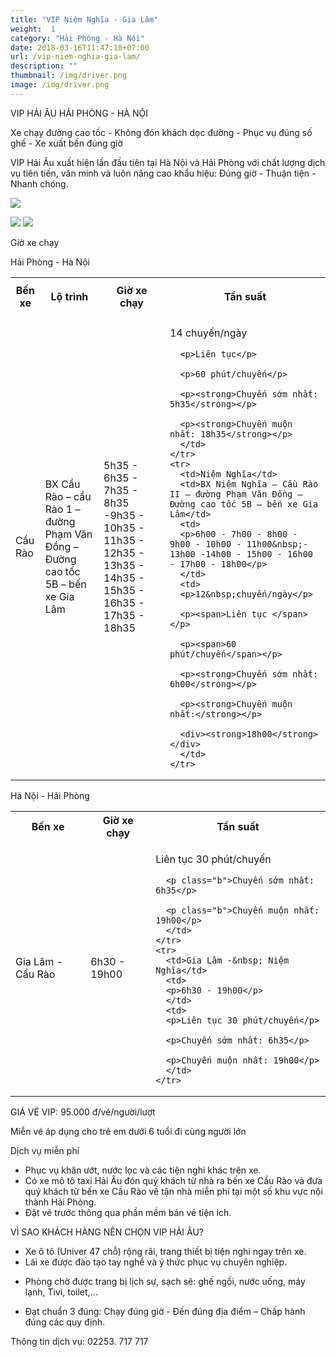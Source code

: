 ```yaml
---
title: "VIP Niệm Nghĩa - Gia Lâm"
weight:  1
category: "Hải Phòng - Hà Nội"
date: 2018-03-16T11:47:10+07:00
url: /vip-niem-nghia-gia-lam/
description: ""
thumbnail: /img/driver.png
image: /img/driver.png
---
```

<p class="b tc">VIP HẢI ÂU HẢI PHÒNG - HÀ NỘI</p>
<p class="tc">Xe chạy đường cao tốc - Không đón khách dọc đường - Phục vụ đúng số ghế - Xe xuất bến đúng giờ</p>

<div class="tc w-100">
	<p class="dib ba b--dashed b--blue blue b bg-light-gray pa3 tj">
	<span class="red">VIP Hải Âu</span> xuất hiện lần đầu tiên tại Hà Nội và Hải Phòng với chất lượng dịch vụ tiên tiến, văn minh và luôn nâng cao khẩu hiệu: Đúng giờ - Thuận tiện - Nhanh chóng.
	</p>
</div>

<p class="tc"><img src="/img/VIP HP-HN(1).jpg"/></p>

<div class="tc w-100">
	<img src="/img/đt chuyển phát(2).png" class="dib h3"/>
	<img src="/img/facebook(1).png" class="dib h3"/>
</div>

<p class="dib bg-blue white b ttu pa2">Giờ xe chạy</p>

<p class="tc b blue">Hải Phòng - Hà Nội</p>

<table class="w-100 table-slim-border table-padding-cell">
  <tbody>
    <tr class="b bg-blue white">
      <th class="w4">Bến xe</th>
      <th>
      <p>Lộ trình</p>
      </th>
      <th>Giờ xe chạy</th>
      <th>
      <p>Tần suất</p>
      </th>
    </tr>
    <tr>
      <td>Cầu Rào</td>
      <td>BX Cầu Rào – cầu Rào 1 – đường Phạm Văn Đồng – Đường cao tốc 5B – bến xe Gia Lâm</td>
      <td>
      <p>5h35 - 6h35 - 7h35 - 8h35 -9h35 - 10h35 - 11h35 - 12h35 - 13h35 - 14h35 - 15h35 - 16h35 - 17h35 - 18h35</p>
      </td>
      <td>
      <p>14&nbsp;chuyến/ngày</p>

      <p>Liên tục</p>

      <p>60 phút/chuyến</p>

      <p><strong>Chuyến sớm nhất: 5h35</strong></p>

      <p><strong>Chuyến muộn nhất: 18h35</strong></p>
      </td>
    </tr>
    <tr>
      <td>Niệm Nghĩa</td>
      <td>BX Niệm Nghĩa – Cầu Rào II – đường Phạm Văn Đồng – Đường cao tốc 5B – bến xe Gia Lâm</td>
      <td>
      <p>6h00 - 7h00 - 8h00 - 9h00 - 10h00 - 11h00&nbsp;- 13h00 -14h00 - 15h00 - 16h00 - 17h00 - 18h00</p>
      </td>
      <td>
      <p>12&nbsp;chuyến/ngày</p>

      <p><span>Liên tục </span></p>

      <p><span>60 phút/chuyến</span></p>

      <p><strong>Chuyến sớm nhất: 6h00</strong></p>

      <p><strong>Chuyến muộn nhất:</strong></p>

      <div><strong>18h00</strong></div>
      </td>
    </tr>
  </tbody>
</table>

<p class="tc b blue">Hà Nội - Hải Phòng</p>

<table class="w-100 table-slim-border table-padding-cell">
  <tbody>
    <tr class="b bg-blue white">
      <th>Bến xe</th>
      <th>
      Giờ xe chạy
      </th>
      <th>Tần suất</th>
    </tr>
    <tr>
      <td>Gia Lâm -&nbsp; Cầu Rào</td>
      <td>
      <p>6h30 - 19h00</p>
      </td>
      <td>
      <p>Liên tục 30 phút/chuyến</p>

      <p class="b">Chuyến sớm nhất: 6h35</p>

      <p class="b">Chuyến muộn nhất: 19h00</p>
      </td>
    </tr>
    <tr>
      <td>Gia Lâm -&nbsp; Niệm Nghĩa</td>
      <td>
      <p>6h30 - 19h00</p>
      </td>
      <td>
      <p>Liên tục 30 phút/chuyến</p>

      <p>Chuyến sớm nhất: 6h35</p>

      <p>Chuyến muộn nhất: 19h00</p>
      </td>
    </tr>
  </tbody>
</table>

<p class="dib bg-blue white b ttu pa2">GIÁ VÉ VIP: 95.000 đ/vé/người/lượt</p>

<p class="tl b red f5"><i class="fas fa-exclamation-circle mr2"></i>Miễn vé áp dụng cho trẻ em dưới 6 tuổi đi cùng người lớn</p>

<p class="dib bg-blue white b ttu pa2">Dịch vụ miễn phí</p>

<ul>
	<li>Phục vụ khăn ướt, nước lọc và các tiện nghi khác trên xe.</li>
	<li>Có xe mô tô taxi Hải Âu đón quý khách từ nhà ra bến xe Cầu Rào và đưa quý khách từ bến xe Cầu Rào về tận nhà miễn phí tại một số khu vực nội thành Hải Phòng.</li>
	<li>Đặt vé trước thông qua phần mềm bán vé tiện ích.</li>
</ul>

<div class="w-100 mv4 w-100 tc ba b--dashed b--blue blue b bg-light-gray pa3 tj ">
	<p class="tc lh-copy">
VÌ SAO KHÁCH HÀNG NÊN CHỌN VIP HẢI ÂU?
</p>
<ul class="tl">
	<li class="lh-copy">
 Xe ô tô (Univer 47 chỗ) rộng rãi, trang thiết bị tiện nghi ngay trên xe.
</li>
	<li class="lh-copy">
 Lái xe được đào tạo tay nghề và ý thức phục vụ chuyên nghiệp.
</li>
	<li class="lh-copy">

 Phòng chờ được trang bị lịch sự, sạch sẽ: ghế ngồi, nước uống, máy lạnh, Tivi, toilet,...
</li>
	<li class="lh-copy">
 Đạt chuẩn 3 đúng: Chạy đúng giờ - Đến đúng địa điểm – Chấp hành đúng các quy định.
</li>
</ul>
	<p class="tc lh-copy">
Thông tin dịch vụ: 02253. 717 717
</p>
</div>